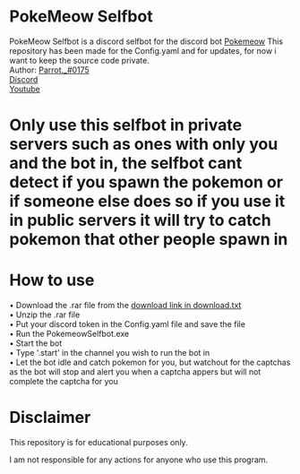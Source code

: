 # PokeMeow Selfbot

PokeMeow Selfbot is a discord selfbot for the discord bot [Pokemeow](https://top.gg/bot/664508672713424926)
This repository has been made for the Config.yaml and for updates, for now i want to keep the source code private. <br />
Author: [Parrot._#0175](https://youtube.com/c/Parrots)  
[Discord](https://discord.gg/hsfGbvg)  
[Youtube](https://youtube.com/c/parrots)  

# Only use this selfbot in private servers such as ones with only you and the bot in, the selfbot cant detect if you spawn the pokemon or if someone else does so if you use it in public servers it will try to catch pokemon that other people spawn in

# How to use
• Download the .rar file from the [download link in download.txt](https://github.com/ParrotSecurity9/PokeMeowSelfbot/main/download.txt) <br />
• Unzip the .rar file <br />
• Put your discord token in the Config.yaml file and save the file <br />
• Run the PokemeowSelfbot.exe <br />
• Start the bot <br />
• Type '.start' in the channel you wish to run the bot in <br />
• Let the bot idle and catch pokemon for you, but watchout for the captchas as the bot will stop and alert you when a captcha appers but will not complete the captcha for you <br />


# Disclaimer
This repository is for educational purposes only.  

I am not responsible for any actions for anyone who use this program.  
